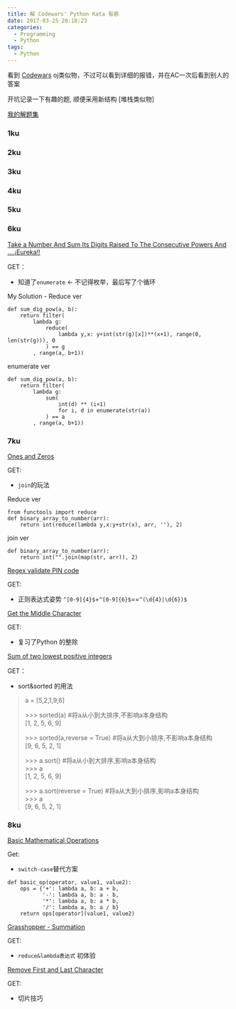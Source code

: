 ```yaml
---
title: 解 Codewars' Python Kata 有感
date: 2017-03-25 20:18:23
categories:
  - Programming
  - Python
tags:
  - Python
---
```

看到 [Codewars](www.codewars.com/r/S2zJGQ) oj类似物，不过可以看到详细的报错，并在AC一次后看到别人的答案

开坑记录一下有趣的题, 顺便采用新结构 [堆栈类似物]

<!--more-->
[我的解题集](https://www.codewars.com/users/0u0/completed_solutions)

### 1ku
### 2ku
### 3ku
### 4ku
### 5ku
### 6ku
[Take a Number And Sum Its Digits Raised To The Consecutive Powers And ....¡Eureka!!](https://www.codewars.com/kata/5626b561280a42ecc50000d1)

GET：
- 知道了`enumerate` <- 不记得枚举，最后写了个循环

My Solution - Reduce ver
```
def sum_dig_pow(a, b): 
    return filter(
        lambda g:
            reduce(
                lambda y,x: y+int(str(g)[x])**(x+1), range(0, len(str(g))), 0
            ) == g
        , range(a, b+1))
```

enumerate ver
```
def sum_dig_pow(a, b): 
    return filter(
        lambda g:
            sum(
                int(d) ** (i+1) 
                for i, d in enumerate(str(a))
            ) == a
        , range(a, b+1))
```


### 7ku
[Ones and Zeros](https://www.codewars.com/kata/578553c3a1b8d5c40300037c)

GET:
- `join`的玩法

Reduce ver
```
from functools import reduce
def binary_array_to_number(arr):
    return int(reduce(lambda y,x:y+str(x), arr, ''), 2)
```

join ver
```
def binary_array_to_number(arr):
    return int("".join(map(str, arr)), 2)
```


[Regex validate PIN code](https://www.codewars.com/kata/55f8a9c06c018a0d6e000132)

GET:
- 正则表达式姿势
`^[0-9]{4}$`+`^[0-9]{6}$`==`^(\d{4}|\d{6})$`

[Get the Middle Character](https://www.codewars.com/kata/56747fd5cb988479af000028)

GET:
- 复习了Python 的整除

[Sum of two lowest positive integers](https://www.codewars.com/kata/558fc85d8fd1938afb000014)

GET：
- sort&sorted 的用法

>a = [5,2,1,9,6]        
> 
>\>>> sorted(a)                  #将a从小到大排序,不影响a本身结构     
>[1, 2, 5, 6, 9] 
> 
>\>>> sorted(a,reverse = True)   #将a从大到小排序,不影响a本身结构     
>[9, 6, 5, 2, 1] 
> 
>\>>> a.sort()                   #将a从小到大排序,影响a本身结构  
>\>>> a     
>[1, 2, 5, 6, 9] 
> 
>\>>> a.sort(reverse = True)     #将a从大到小排序,影响a本身结构      
>\>>> a     
>[9, 6, 5, 2, 1] 


### 8ku
[Basic Mathematical Operations](https://www.codewars.com/kata/57356c55867b9b7a60000bd7)

Get:
- `switch-case`替代方案

```
def basic_op(operator, value1, value2):
    ops = {'+': lambda a, b: a + b, 
           '-': lambda a, b: a - b,
           '*': lambda a, b: a * b,
           '/': lambda a, b: a / b}
    return ops[operator](value1, value2)
```

[Grasshopper - Summation](https://www.codewars.com/kata/55d24f55d7dd296eb9000030)

GET:
- `reduce&lambda表达式` 初体验

[Remove First and Last Character](https://www.codewars.com/kata/56bc28ad5bdaeb48760009b0)

GET:
- 切片技巧

